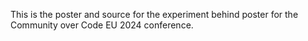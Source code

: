 This is the poster and source for the experiment behind poster for the Community over Code EU 2024 conference.
